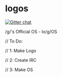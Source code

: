 # logos
[![Gitter chat](https://badges.gitter.im/gitterHQ/gitter.png)](https://gitter.im/nih0/logos)

/g/'s Official OS - lo/g/OS

// To Do:

// 1: Make Logo

// 2: Create IRC

// 3: Make OS
